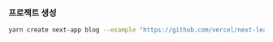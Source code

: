 ### 프로젝트 생성

```bash
yarn create next-app blog --example "https://github.com/vercel/next-learn/tree/master/basics/learn-starter"

```
